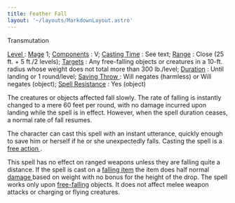 ```yaml
---
title: Feather Fall
layout: '~/layouts/MarkdownLayout.astro'
---
```

Transmutation

[ Level ](/modern.d20.srd/fx/level) : [ Mage](/modern.d20.srd/classes/advanced/mage) 1; [ Components](/modern.d20.srd/fx/components) : V; [ Casting Time](/modern.d20.srd/fx/casting.time) : See text; [ Range](/modern.d20.srd/fx/range) : Close (25 ft. + 5 ft./2 levels); [ Targets](/modern.d20.srd/fx/target) : Any free-falling objects or creatures in a
10-ft. radius whose weight does not total more than 300 lb./level; [ Duration](/modern.d20.srd/fx/duration) : Until landing or 1 round/level; [ Saving Throw ](/modern.d20.srd/basics/saving.throws) : Will negates (harmless) or
Will negates (object); [ Spell Resistance](/modern.d20.srd/special.abilities/spell.resistance) : Yes (object)

The creatures or objects affected fall slowly. The rate of falling is
instantly changed to a mere 60 feet per round, with no damage incurred upon
landing while the spell is in effect. However, when the spell duration ceases,
a normal rate of fall resumes.

The character can cast this spell with an instant utterance, quickly enough to
save him or herself if he or she unexpectedly falls. Casting the spell is a [free action ](/modern.d20.srd/combat/action.types) .

This spell has no effect on ranged weapons unless they are falling quite a
distance. If the spell is cast on a [ falling item](/modern.d20.srd/environment.hazards/falling.objects) the item does half
normal [ damage ](/modern.d20.srd/combat/damage) based on weight with no bonus
for the height of the drop. The spell works only upon [ free-falling](/modern.d20.srd/environment.hazards/falling.objects) objects. It does not
affect melee weapon attacks or charging or flying creatures.

